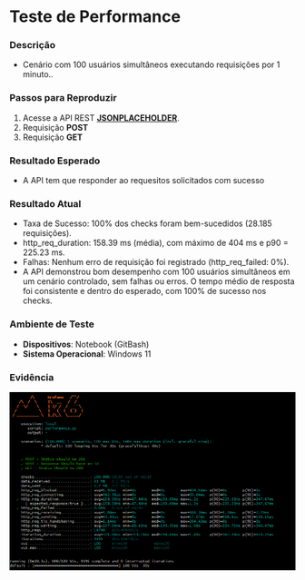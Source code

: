 # Teste de Performance 

### Descrição  
- Cenário com 100 usuários simultâneos executando requisições por 1 minuto..  

### Passos para Reproduzir  
1. Acesse a API REST **[JSONPLACEHOLDER](https://jsonplaceholder.typicode.com/users)**.  
2. Requisição **POST**  
2. Requisição **GET**  

### Resultado Esperado  
- A API tem que responder ao requesitos solicitados com sucesso

### Resultado Atual  
- Taxa de Sucesso: 100% dos checks foram bem-sucedidos (28.185 requisições).
- http_req_duration: 158.39 ms (média), com máximo de 404 ms e p90 = 225.23 ms.
- Falhas: Nenhum erro de requisição foi registrado (http_req_failed: 0%).
- A API demonstrou bom desempenho com 100 usuários simultâneos em um cenário controlado, sem falhas ou erros. O tempo médio de resposta foi consistente e dentro do esperado, com 100% de sucesso nos checks.  
### Ambiente de Teste  
- **Dispositivos**: Notebook (GitBash)  
- **Sistema Operacional**: Windows 11

### Evidência  
![image](../tests/assets/performance/teste_performance.png)
